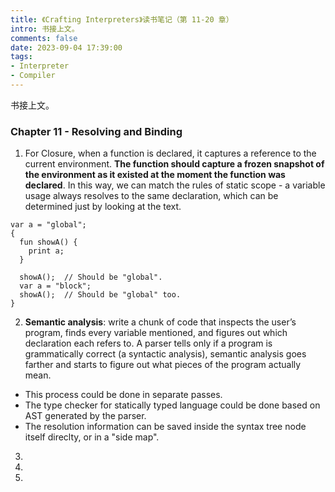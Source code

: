 ```yaml
---
title: 《Crafting Interpreters》读书笔记（第 11-20 章）
intro: 书接上文。
comments: false
date: 2023-09-04 17:39:00
tags:
- Interpreter
- Compiler
---
```


书接上文。


### Chapter 11 - Resolving and Binding

1. For Closure, when a function is declared, it captures a reference to the current environment. **The function should capture a frozen snapshot of the environment as it existed at the moment the function was declared**. In this way, we can match the rules of static scope - a variable usage always resolves to the same declaration, which can be determined just by looking at the text.

```lox
var a = "global";
{
  fun showA() {
    print a;
  }

  showA();  // Should be "global".
  var a = "block";
  showA();  // Should be "global" too.
}
```

2. **Semantic analysis**: write a chunk of code that inspects the user’s program, finds every variable mentioned, and figures out which declaration each refers to. A parser tells only if a program is grammatically correct (a syntactic analysis), semantic analysis goes farther and starts to figure out what pieces of the program actually mean. 

* This process could be done in separate passes.
* The type checker for statically typed language could be done based on AST generated by the parser.
* The resolution information can be saved inside the syntax tree node itself direclty, or in a "side map".

3. 
4. 
5. 

